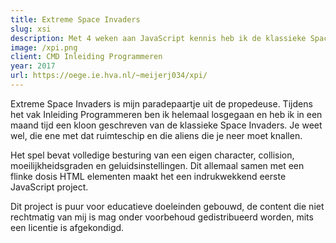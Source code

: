 ```yaml
---
title: Extreme Space Invaders
slug: xsi
description: Met 4 weken aan JavaScript kennis heb ik de klassieke Space Invaders nagemaakt.
image: /xpi.png
client: CMD Inleiding Programmeren
year: 2017
url: https://oege.ie.hva.nl/~meijerj034/xpi/
---
```


Extreme Space Invaders is mijn paradepaartje uit de propedeuse. Tijdens het
vak Inleiding Programmeren ben ik helemaal losgegaan en heb ik in een maand
tijd een kloon geschreven van de klassieke Space Invaders. Je weet wel, die
ene met dat ruimteschip en die aliens die je neer moet knallen.

Het spel bevat volledige besturing van een eigen character, collision,
moeilijkheidsgraden en geluidsinstellingen. Dit allemaal samen met een
flinke dosis HTML elementen maakt het een indrukwekkend eerste JavaScript
project.

Dit project is puur voor educatieve doeleinden gebouwd, de content die niet
rechtmatig van mij is mag onder voorbehoud gedistribueerd worden, mits een
licentie is afgekondigd.
